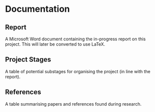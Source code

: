 # Documentation

## Report
A Microsoft Word document containing the in-progress report on this project. This will later be converted to use LaTeX.

## Project Stages
A table of potential substages for organising the project (in line with the report).

## References
A table summarising papers and references found during research.
